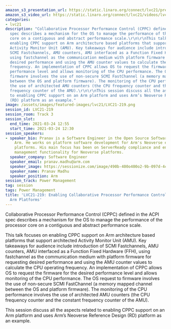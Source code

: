 ```yaml
---
amazon_s3_presentation_url: https://static.linaro.org/connect/lvc21/presentations/lvc21-219.pdf
amazon_s3_video_url: https://static.linaro.org/connect/lvc21/videos/lvc21-219.mp4
categories:
- lvc21
description: "Collaborative Processor Performance Control (CPPC) defined in the ACPI
  spec describes a mechanism for the OS to manage the performance of the processor
  core on a contiguous and abstract performance scale.\r\n\r\nThis talk focuses on
  enabling CPPC support on Arm architecture based platforms that support architected
  Activity Monitor Unit (AMU). Key takeaways for audience include introduction of
  SCMI Fastchannels, AMU counters, AMU interfaced as a Function Fixed Hardware (FFH),
  using fastchannel as the communication medium with platform firmware for requesting
  desired performance and using the AMU counter values to calculate the CPU operating
  frequency. An implementation of CPPC allows OS to request the firmware for the desired
  performance level and allows monitoring of the CPU performance. The OS request to
  firmware involves the use of non-secure SCMI FastChannel (a memory mapped channel
  between the OS and platform firmware). The monitoring of the CPU performance involves
  the use of architected AMU counters (the CPU frequency counter and the constant
  frequency counter of the AMU).\r\n\r\nThis session discuss all the aspects related
  to enabling CPPC support on an Arm platform and uses Arm’s Neoverse Reference Design
  (RD) platform as an example."
image: /assets/images/featured-images/lvc21/LVC21-219.png
session_id: LVC21-219
session_room: Track 3
session_slot:
  end_time: 2021-03-24 12:55
  start_time: 2021-03-24 12:30
session_speakers:
- speaker_bio: Pranav is a Software Engineer in the Open Source Software group at
    Arm. He works on platform software development for Arm's Neoverse enterprise reference
    platforms. His main focus has been on ServerReady compliance and enabling power
    management functionality for Neoverse platforms.
  speaker_company: Software Engineer
  speaker_email: pranav.madhu@arm.com
  speaker_image: https://sessionize.com/image/490b-400o400o2-9b-097d-4c48-81b8-87ac0def0fa0.0a61c484-0aed-4f1f-9ba8-f2676a41e33e.jpg
  speaker_name: Pranav Madhu
  speaker_position: Arm
session_track: Power Management
tag: session
tags: Power Management
title: 'LVC21-219: Enabling Collaborative Processor Performance Control (CPPC) on
  Arm Platforms'
---
```


Collaborative Processor Performance Control (CPPC) defined in the ACPI spec describes a mechanism for the OS to manage the performance of the processor core on a contiguous and abstract performance scale.

This talk focuses on enabling CPPC support on Arm architecture based platforms that support architected Activity Monitor Unit (AMU). Key takeaways for audience include introduction of SCMI Fastchannels, AMU counters, AMU interfaced as a Function Fixed Hardware (FFH), using fastchannel as the communication medium with platform firmware for requesting desired performance and using the AMU counter values to calculate the CPU operating frequency. An implementation of CPPC allows OS to request the firmware for the desired performance level and allows monitoring of the CPU performance. The OS request to firmware involves the use of non-secure SCMI FastChannel (a memory mapped channel between the OS and platform firmware). The monitoring of the CPU performance involves the use of architected AMU counters (the CPU frequency counter and the constant frequency counter of the AMU).

This session discuss all the aspects related to enabling CPPC support on an Arm platform and uses Arm’s Neoverse Reference Design (RD) platform as an example.